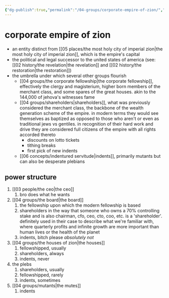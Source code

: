 ```yaml
---
{"dg-publish":true,"permalink":"/04-groups/corporate-empire-of-zion/","created":"2024-12-27T11:38:49.164-06:00","updated":"2025-04-29T13:34:16.915-05:00"}
---
```


# corporate empire of zion
- an entity distinct from [[05 places/the most holy city of imperial zion\|the most holy city of imperial zion]], which is the empire's capital
- the political and legal successor to the united states of america (see: [[02 history/the revelation\|the revelation]] and [[02 history/the restoration\|the restoration]])
- the umbrella under which several other groups flourish
	- [[04 groups/the corporate fellowship\|the corporate fellowship]], effectively the clergy and magisterium, higher born members of the merchant class, and some spares of the great houses. akin to the 144,000 of jehova's witnesses fame
	- [[04 groups/shareholders\|shareholders]], what was previously considered the merchant class, the backbone of the wealth generation scheme of the empire. in modern terms they would see themselves as baptized as opposed to those who aren't or even as traditional jews vs gentiles. in recognition of their hard work and drive they are considered full citizens of the empire with all rights accorded thereto
		- discounts on lotto tickets
		- tithing breaks
		- first pick of new indents
	- [[06 concepts/indentured servitude\|indents]], primarily mutants but can also be desperate plebians

## power structure
1. [[03 people/the ceo\|the ceo]]
	1. bro does what he wants
2. [[04 groups/the board\|the board]]
	1. the fellowship upon which the modern fellowship is based
	2. shareholders in the way that someone who owns a 70% controlling stake and is also chairman, cfo, ceo, cto, coo, etc. is a 'shareholder'. definitely used in their case to describe what we're familiar with, where quarterly profits and infinite growth are more important than human lives or the health of the planet
	3. indents, bitch please *absolutely not*
3. [[04 groups/the houses of zion\|the houses]]
	1. fellowshipped, usually
	2. shareholders, always
	3. indents, never
4. the plebs
	1. shareholders, usually
	2. fellowshipped, rarely
	3. indents, sometimes
5. [[04 groups/mutants\|the mutes]]
	1. indents